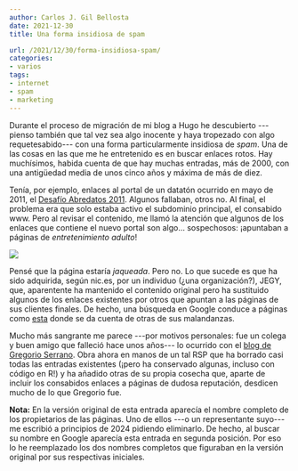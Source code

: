```yaml
---
author: Carlos J. Gil Bellosta
date: 2021-12-30
title: Una forma insidiosa de spam

url: /2021/12/30/forma-insidiosa-spam/
categories:
- varios
tags:
- internet
- spam
- marketing
---
```


Durante el proceso de migración de mi blog a Hugo he descubierto ---pienso también que tal vez sea algo inocente y haya tropezado con algo requetesabido--- con una forma particularmente insidiosa de _spam_. Una de las cosas en las que me he entretenido es en buscar enlaces rotos. Hay muchísimos, habida cuenta de que hay muchas entradas, más de 2000, con una antigüedad media de unos cinco años y máxima de más de diez.

Tenía, por ejemplo, enlaces al portal de un datatón ocurrido en mayo de 2011, el [Desafío Abredatos 2011](http://www.abredatos.es). Algunos fallaban, otros no. Al final, el problema era que solo estaba activo el subdominio principal, el consabido www. Pero al revisar el contenido, me llamó la atención que algunos de los enlaces que contiene el nuevo portal son algo... sospechosos: ¡apuntaban a páginas de _entretenimiento adulto_!

![](/wp-uploads/2021/12/spam_insidioso.png#center)

Pensé que la página estaría _jaqueada_. Pero no. Lo que sucede es que ha sido adquirida, según nic.es, por un individuo (¿una organización?), JEGY, que, aparentente ha mantenido el contenido original pero ha sustituido algunos de los enlaces existentes por otros que apuntan a las páginas de sus clientes finales. De hecho, una búsqueda en Google conduce a páginas como [esta](https://www.geeknetic.es/Noticia/22379/Descubren-enlaces-porno-ocultos-accesibles-desde-Paginas-Web-del-Gobierno-de-Espana.html) donde se da cuenta de otras de sus malandanzas.

Mucho más sangrante me parece ---por motivos personales: fue un colega y buen amigo que falleció hace unos años--- lo ocurrido con el [blog de Gregorio Serrano](https://www.grserrano.es/). Obra ahora en manos de un tal RSP que ha borrado casi todas las entradas existentes (¡pero ha conservado algunas, incluso con código en R!) y ha añadido otras de su propia cosecha que, aparte de incluir los consabidos enlaces a páginas de dudosa reputación, desdicen mucho de lo que Gregorio fue.

**Nota:** En la versión original de esta entrada aparecía el nombre completo de los propietarios de las páginas. Uno de ellos ---o un representante suyo--- me escribió a principios de 2024 pidiendo eliminarlo. De hecho, al buscar su nombre en Google aparecía esta entrada en segunda posición. Por eso lo he reemplazado los dos nombres completos que figuraban en la versión original por sus respectivas iniciales.